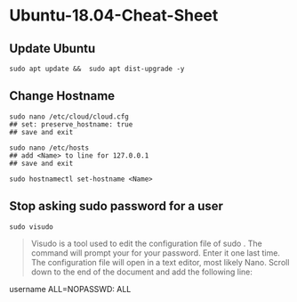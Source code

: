 # Ubuntu-18.04-Cheat-Sheet

## Update Ubuntu
```
sudo apt update &&  sudo apt dist-upgrade -y
```
## Change Hostname
```
sudo nano /etc/cloud/cloud.cfg
## set: preserve_hostname: true
## save and exit

sudo nano /etc/hosts
## add <Name> to line for 127.0.0.1
## save and exit

sudo hostnamectl set-hostname <Name>
```
## Stop asking sudo password for a user
```
sudo visudo
```

> Visudo is a tool used to edit the configuration file of sudo . The command will prompt your for your password. Enter it one last time. The configuration file will open in a text editor, most likely Nano. Scroll down to the end of the document and add the following line:

 username ALL=NOPASSWD: ALL


